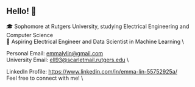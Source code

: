 ## Hello! 👋

🎓 Sophomore at Rutgers University, studying Electrical Engineering and Computer Science \
🔭 Aspiring Electrical Engineer and Data Scientist in Machine Learning \

Personal Email: emmalylin@gmail.com \
University Email: ell93@scarletmail.rutgers.edu \

LinkedIn Profile: https://www.linkedin.com/in/emma-lin-55752925a/ \
Feel free to connect with me! \

<!--✨ _special_ ✨
🔭 I’m currently working on training with ML/AI with Break Through Tech @ Cornell
- 🌱 I’m currently learning ...
- 👯 I’m looking to collaborate on ...
- 🤔 I’m looking for help with ...
- 💬 Ask me about ...
- 📫 How to reach me: ...
- 😄 Pronouns: ...
- ⚡ Fun fact: ...
-->
